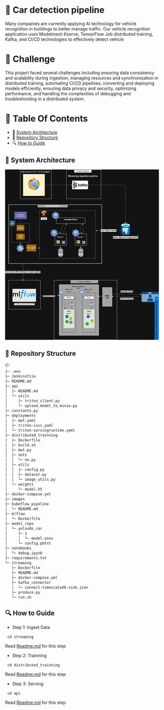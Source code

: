 
# 🚕 **Car detection pipeline**
Many companies are currently applying AI technology for vehicle recognition in buildings to better manage traffic. Our vehicle recognition application uses Modelmesh Kserve, TensorFlow Job distributed training, Kafka, and CI/CD technologies to effectively detect vehicle


# 🚀 **Challenge**
This project faced several challenges including ensuring data consistency and scalability during ingestion, managing resources and synchronization in distributed training, automating CI/CD pipelines, converting and deploying models efficiently, ensuring data privacy and security, optimizing performance, and handling the complexities of debugging and troubleshooting in a distributed system.

# 📕 Table Of Contents
- 🌟 [System Architecture](#System-architecture)
- 📁 [Repository Structure](#repository-structure)
- 🔍 [How to Guide](#how-to-guide)

## 🌟 System Architecture
![Pipeline Serving](https://github.com/HungNguyenDev1511/Car-detection-serving-model/blob/refactor/images/diagram.gif)


## 📁 Repository Structure
```
📦 
├─ .env
├─ Jenkinsfile
├─ README.md
├─ api
│  ├─ README.md
│  └─ utils
│     ├─ triton_client.py
│     └─ upload_model_to_minio.py
├─ constants.py
├─ deployments
│  ├─ mwt.yaml
│  ├─ triton-isvc.yaml
│  └─ triton-servingruntime.yaml
├─ distributed_trainning
│  ├─ Dockerfile
│  ├─ build.sh
│  ├─ mwt.py
│  ├─ nets
│  │  └─ nn.py
│  ├─ utils
│  │  ├─ config.py
│  │  ├─ dataset.py
│  │  └─ image_utils.py
│  └─ weights
│     └─ model.h5
├─ docker-compose.yml
├─ images
├─ kubeflow_pipeline
│  └─ README.md
├─ mlflow
│  └─ Dockerfile
├─ model_repo
│  └─ yolov8n_car
│     ├─ 1
│     │  └─ model.onnx
│     └─ config.pbtxt
├─ notebooks
│  └─ debug.ipynb
├─ requirements.txt
└─ streaming
   ├─ Dockerfile
   ├─ README.md
   ├─ docker-compose.yml
   ├─ kafka_connector
   │  └─ connect-timescaledb-sink.json 
   ├─ produce.py
   └─ run.sh
```

## 🔍 How to Guide

- Step 1: Ingest Data 
``` shell
 cd streaming
 ```
 Read [Readme.md](https://github.com/HungNguyenDev1511/Car-detection-serving-model/blob/refactor/README_streaming.md) for thís step
- Step 2: Trainning 
``` shell
 cd distributed_trainning
 ```
 Read [Readme.md](https://github.com/HungNguyenDev1511/Car-detection-serving-model/blob/refactor/README_distributed.md) for thís step
- Step 3: Serving
``` shell
 cd api
 ```
Read [Readme.md](https://github.com/HungNguyenDev1511/Car-detection-serving-model/blob/refactor/README_serve.md) for thís step
